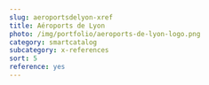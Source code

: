 ```yaml
---
slug: aeroportsdelyon-xref
title: Aéroports de Lyon
photo: /img/portfolio/aeroports-de-lyon-logo.png
category: smartcatalog
subcategory: x-references
sort: 5
reference: yes
---
```

